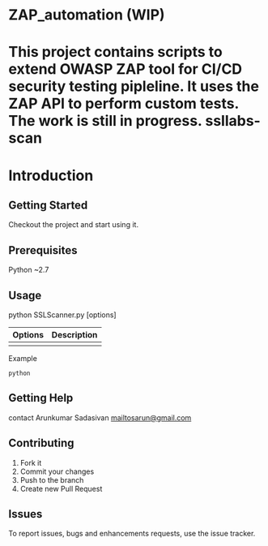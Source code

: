 # ZAP_automation (WIP)
This project contains scripts to extend OWASP ZAP tool for CI/CD security testing pipleline. It uses the ZAP API to perform custom tests. The work is still in progress.
ssllabs-scan
============
# Introduction


## Getting Started
Checkout the project and start using it.

## Prerequisites
Python ~2.7

## Usage
python SSLScanner.py [options]

| Options  | Description |
| --------| ------------|
| |  |


Example
```
python 
```


## Getting Help
contact Arunkumar Sadasivan <mailtosarun@gmail.com>

## Contributing
1. Fork it
2. Commit your changes 
3. Push to the branch
4. Create new Pull Request

## Issues
To report issues, bugs and enhancements requests, use the issue tracker. 
